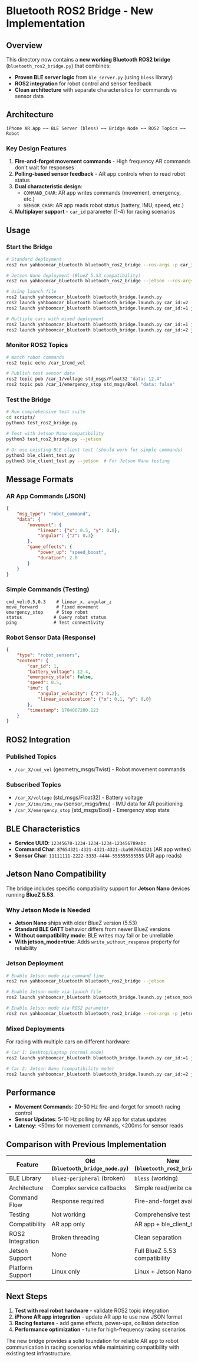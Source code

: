 # Bluetooth ROS2 Bridge - New Implementation

## Overview

This directory now contains a **new working Bluetooth ROS2 bridge** (`bluetooth_ros2_bridge.py`) that combines:

- **Proven BLE server logic** from `ble_server.py` (using `bless` library)
- **ROS2 integration** for robot control and sensor feedback
- **Clean architecture** with separate characteristics for commands vs sensor data

## Architecture

```
iPhone AR App ←→ BLE Server (bless) ←→ Bridge Node ←→ ROS2 Topics ←→ Robot
```

### Key Design Features

1. **Fire-and-forget movement commands** - High frequency AR commands don't wait for responses
2. **Polling-based sensor feedback** - AR app controls when to read robot status  
3. **Dual characteristic design**:
   - `COMMAND_CHAR`: AR app writes commands (movement, emergency, etc.)
   - `SENSOR_CHAR`: AR app reads robot status (battery, IMU, speed, etc.)
4. **Multiplayer support** - `car_id` parameter (1-4) for racing scenarios

## Usage

### Start the Bridge

```bash
# Standard deployment
ros2 run yahboomcar_bluetooth bluetooth_ros2_bridge --ros-args -p car_id:=1

# Jetson Nano deployment (BlueZ 5.53 compatibility)
ros2 run yahboomcar_bluetooth bluetooth_ros2_bridge --jetson --ros-args -p car_id:=1

# Using launch file
ros2 launch yahboomcar_bluetooth bluetooth_bridge.launch.py
ros2 launch yahboomcar_bluetooth bluetooth_bridge.launch.py car_id:=2
ros2 launch yahboomcar_bluetooth bluetooth_bridge.launch.py car_id:=1 jetson_mode:=true

# Multiple cars with mixed deployment
ros2 launch yahboomcar_bluetooth bluetooth_bridge.launch.py car_id:=1 jetson_mode:=false  # Desktop/laptop
ros2 launch yahboomcar_bluetooth bluetooth_bridge.launch.py car_id:=2 jetson_mode:=true   # Jetson Nano
```

### Monitor ROS2 Topics

```bash
# Watch robot commands
ros2 topic echo /car_1/cmd_vel

# Publish test sensor data
ros2 topic pub /car_1/voltage std_msgs/Float32 "data: 12.4"
ros2 topic pub /car_1/emergency_stop std_msgs/Bool "data: false"
```

### Test the Bridge

```bash
# Run comprehensive test suite
cd scripts/
python3 test_ros2_bridge.py

# Test with Jetson Nano compatibility
python3 test_ros2_bridge.py --jetson

# Or use existing BLE client test (should work for simple commands)
python3 ble_client_test.py
python3 ble_client_test.py --jetson  # For Jetson Nano testing
```

## Message Formats

### AR App Commands (JSON)

```json
{
    "msg_type": "robot_command",
    "data": {
        "movement": {
            "linear": {"x": 0.5, "y": 0.0},
            "angular": {"z": 0.3}
        },
        "game_effects": {
            "power_up": "speed_boost",
            "duration": 2.0
        }
    }
}
```

### Simple Commands (Testing)

```
cmd_vel:0.5,0.3    # linear_x, angular_z
move_forward       # Fixed movement
emergency_stop     # Stop robot
status            # Query robot status
ping              # Test connectivity
```

### Robot Sensor Data (Response)

```json
{
    "type": "robot_sensors",
    "content": {
        "car_id": 1,
        "battery_voltage": 12.4,
        "emergency_state": false,
        "speed": 0.5,
        "imu": {
            "angular_velocity": {"z": 0.2},
            "linear_acceleration": {"x": 0.1, "y": 0.0}
        },
        "timestamp": 1704067200.123
    }
}
```

## ROS2 Integration

### Published Topics

- `/car_X/cmd_vel` (geometry_msgs/Twist) - Robot movement commands

### Subscribed Topics

- `/car_X/voltage` (std_msgs/Float32) - Battery voltage
- `/car_X/imu/imu_raw` (sensor_msgs/Imu) - IMU data for AR positioning  
- `/car_X/emergency_stop` (std_msgs/Bool) - Emergency stop state

## BLE Characteristics

- **Service UUID**: `12345678-1234-1234-1234-123456789abc`
- **Command Char**: `87654321-4321-4321-4321-cba987654321` (AR app writes)
- **Sensor Char**: `11111111-2222-3333-4444-555555555555` (AR app reads)

## Jetson Nano Compatibility

The bridge includes specific compatibility support for **Jetson Nano** devices running **BlueZ 5.53**.

### Why Jetson Mode is Needed

- **Jetson Nano** ships with older BlueZ version (5.53)
- **Standard BLE GATT** behavior differs from newer BlueZ versions
- **Without compatibility mode**: BLE writes may fail or be unreliable
- **With jetson_mode=true**: Adds `write_without_response` property for reliability

### Jetson Deployment

```bash
# Enable Jetson mode via command line
ros2 run yahboomcar_bluetooth bluetooth_ros2_bridge --jetson

# Enable Jetson mode via launch file  
ros2 launch yahboomcar_bluetooth bluetooth_bridge.launch.py jetson_mode:=true

# Enable Jetson mode via ROS2 parameter
ros2 run yahboomcar_bluetooth bluetooth_ros2_bridge --ros-args -p jetson_mode:=true
```

### Mixed Deployments

For racing with multiple cars on different hardware:

```bash
# Car 1: Desktop/Laptop (normal mode)
ros2 launch yahboomcar_bluetooth bluetooth_bridge.launch.py car_id:=1 jetson_mode:=false

# Car 2: Jetson Nano (compatibility mode)
ros2 launch yahboomcar_bluetooth bluetooth_bridge.launch.py car_id:=2 jetson_mode:=true
```

## Performance

- **Movement Commands**: 20-50 Hz fire-and-forget for smooth racing control
- **Sensor Updates**: 5-10 Hz polling by AR app for status updates
- **Latency**: <50ms for movement commands, <200ms for sensor reads

## Comparison with Previous Implementation

| Feature | Old (`bluetooth_bridge_node.py`) | New (`bluetooth_ros2_bridge.py`) |
|---------|----------------------------------|----------------------------------|
| BLE Library | `bluez-peripheral` (broken) | `bless` (working) |
| Architecture | Complex service callbacks | Simple read/write callbacks |
| Command Flow | Response required | Fire-and-forget available |
| Testing | Not working | Comprehensive test suite |
| Compatibility | AR app only | AR app + ble_client_test.py |
| ROS2 Integration | Broken threading | Clean separation |
| Jetson Support | None | Full BlueZ 5.53 compatibility |
| Platform Support | Linux only | Linux + Jetson Nano |

## Next Steps

1. **Test with real robot hardware** - validate ROS2 topic integration
2. **iPhone AR app integration** - update AR app to use new JSON format
3. **Racing features** - add game effects, power-ups, collision detection
4. **Performance optimization** - tune for high-frequency racing scenarios

The new bridge provides a solid foundation for reliable AR app to robot communication in racing scenarios while maintaining compatibility with existing test infrastructure.